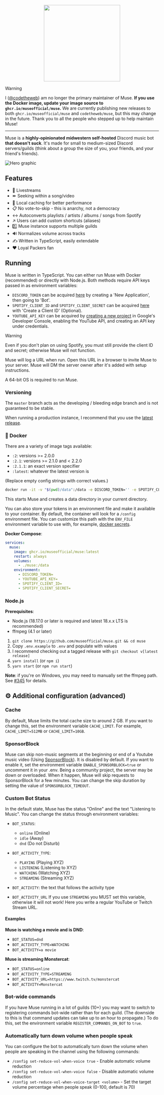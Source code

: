 <p align="center">
  <img width="250" height="250" src="https://raw.githubusercontent.com/museofficial/muse/master/.github/logo.png">
</p>

> [!WARNING]
> I ([@codetheweb](https://github.com/codetheweb)) am no longer the primary maintainer of Muse. **If you use the Docker image, update your image source to `ghcr.io/museofficial/muse`.** We are currently publishing new releases to both `ghcr.io/museofficial/muse` and `codetheweb/muse`, but this may change in the future.
> Thank you to all the people who stepped up to help maintain Muse!

------

Muse is a **highly-opinionated midwestern self-hosted** Discord music bot **that doesn't suck**. It's made for small to medium-sized Discord servers/guilds (think about a group the size of you, your friends, and your friend's friends).

![Hero graphic](.github/hero.png)

## Features

- 🎥 Livestreams
- ⏩ Seeking within a song/video
- 💾 Local caching for better performance
- 📋 No vote-to-skip - this is anarchy, not a democracy
- ↔️ Autoconverts playlists / artists / albums / songs from Spotify
- ↗️ Users can add custom shortcuts (aliases)
- 1️⃣ Muse instance supports multiple guilds
- 🔊 Normalizes volume across tracks
- ✍️ Written in TypeScript, easily extendable
- ❤️ Loyal Packers fan

## Running

Muse is written in TypeScript. You can either run Muse with Docker (recommended) or directly with Node.js. Both methods require API keys passed in as environment variables:

- `DISCORD_TOKEN` can be acquired [here](https://discordapp.com/developers/applications) by creating a 'New Application', then going to 'Bot'.
- `SPOTIFY_CLIENT_ID` and `SPOTIFY_CLIENT_SECRET` can be acquired [here](https://developer.spotify.com/dashboard/applications) with 'Create a Client ID' (Optional).
- `YOUTUBE_API_KEY` can be acquired by [creating a new project](https://console.developers.google.com) in Google's Developer Console, enabling the YouTube API, and creating an API key under credentials.

> [!WARNING]
> Even if you don't plan on using Spotify, you must still provide the client ID and secret; otherwise Muse will not function.

Muse will log a URL when run. Open this URL in a browser to invite Muse to your server. Muse will DM the server owner after it's added with setup instructions.

A 64-bit OS is required to run Muse.

### Versioning

The `master` branch acts as the developing / bleeding edge branch and is not guaranteed to be stable.

When running a production instance, I recommend that you use the [latest release](https://github.com/museofficial/muse/releases/).


### 🐳 Docker

There are a variety of image tags available:
- `:2`: versions >= 2.0.0
- `:2.1`: versions >= 2.1.0 and < 2.2.0
- `:2.1.1`: an exact version specifier
- `:latest`: whatever the latest version is

(Replace empty config strings with correct values.)

```bash
docker run -it -v "$(pwd)/data":/data -e DISCORD_TOKEN='' -e SPOTIFY_CLIENT_ID='' -e SPOTIFY_CLIENT_SECRET='' -e YOUTUBE_API_KEY='' ghcr.io/museofficial/muse:latest
```

This starts Muse and creates a data directory in your current directory.

You can also store your tokens in an environment file and make it available to your container. By default, the container will look for a `/config` environment file. You can customize this path with the `ENV_FILE` environment variable to use with, for example, [docker secrets](https://docs.docker.com/engine/swarm/secrets/). 

**Docker Compose**:

```yaml
services:
  muse:
    image: ghcr.io/museofficial/muse:latest
    restart: always
    volumes:
      - ./muse:/data
    environment:
      - DISCORD_TOKEN=
      - YOUTUBE_API_KEY=
      - SPOTIFY_CLIENT_ID=
      - SPOTIFY_CLIENT_SECRET=
```

### Node.js

**Prerequisites**:
* Node.js (18.17.0 or later is required and latest 18.x.x LTS is recommended)
* ffmpeg (4.1 or later)

1. `git clone https://github.com/museofficial/muse.git && cd muse`
2. Copy `.env.example` to `.env` and populate with values
3. I recommend checking out a tagged release with `git checkout v[latest release]`
4. `yarn install` (or `npm i`)
5. `yarn start` (or `npm run start`)

**Note**: if you're on Windows, you may need to manually set the ffmpeg path. See [#345](https://github.com/museofficial/muse/issues/345) for details.

## ⚙️ Additional configuration (advanced)

### Cache

By default, Muse limits the total cache size to around 2 GB. If you want to change this, set the environment variable `CACHE_LIMIT`. For example, `CACHE_LIMIT=512MB` or `CACHE_LIMIT=10GB`.

### SponsorBlock

Muse can skip non-music segments at the beginning or end of a Youtube music video (Using [SponsorBlock](https://sponsor.ajay.app/)). It is disabled by default. If you want to enable it, set the environment variable `ENABLE_SPONSORBLOCK=true` or uncomment it in your .env.
Being a community project, the server may be down or overloaded. When it happen, Muse will skip requests to SponsorBlock for a few minutes. You can change the skip duration by setting the value of `SPONSORBLOCK_TIMEOUT`.

### Custom Bot Status

In the default state, Muse has the status "Online" and the text "Listening to Music". You can change the status through environment variables:

- `BOT_STATUS`:
  - `online` (Online)
  - `idle` (Away)
  - `dnd` (Do not Disturb)

- `BOT_ACTIVITY_TYPE`:
  - `PLAYING` (Playing XYZ)
  - `LISTENING` (Listening to XYZ)
  - `WATCHING` (Watching XYZ)
  - `STREAMING` (Streaming XYZ)

- `BOT_ACTIVITY`: the text that follows the activity type

- `BOT_ACTIVITY_URL` If you use `STREAMING` you MUST set this variable, otherwise it will not work! Here you write a regular YouTube or Twitch Stream URL.

#### Examples

**Muse is watching a movie and is DND**:
- `BOT_STATUS=dnd`
- `BOT_ACTIVITY_TYPE=WATCHING`
- `BOT_ACTIVITY=a movie`

**Muse is streaming Monstercat**:
- `BOT_STATUS=online`
- `BOT_ACTIVITY_TYPE=STREAMING`
- `BOT_ACTIVITY_URL=https://www.twitch.tv/monstercat`
- `BOT_ACTIVITY=Monstercat`

### Bot-wide commands

If you have Muse running in a lot of guilds (10+) you may want to switch to registering commands bot-wide rather than for each guild. (The downside to this is that command updates can take up to an hour to propagate.) To do this, set the environment variable `REGISTER_COMMANDS_ON_BOT` to `true`.

### Automatically turn down volume when people speak

You can configure the bot to automatically turn down the volume when people are speaking in the channel using the following commands:

- `/config set-reduce-vol-when-voice true` - Enable automatic volume reduction
- `/config set-reduce-vol-when-voice false` - Disable automatic volume reduction
- `/config set-reduce-vol-when-voice-target <volume>` - Set the target volume percentage when people speak (0-100, default is 70)

